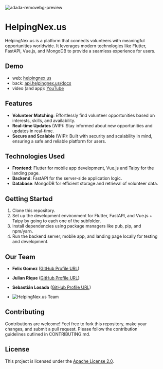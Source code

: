 ![adada-removebg-preview](https://github.com/FelixDavid12/helping-nexus/assets/34462714/c1fca406-de58-47e4-98f6-6d2ea1e3044e)
# HelpingNex.us

HelpingNex.us is a platform that connects volunteers with meaningful opportunities worldwide. It leverages modern technologies like Flutter, FastAPI, Vue.js, and MongoDB to provide a seamless experience for users.

## Demo
- web: [helpingnex.us](https://helpingnex.us/)
- back: [api.helpingnex.us/docs](https://api.helpingnex.us/docs)
- video (and app): [YouTube]()

## Features

- **Volunteer Matching**: Effortlessly find volunteer opportunities based on interests, skills, and availability.
- **Real-time Updates** (WIP): Stay informed about new opportunities and updates in real-time.
- **Secure and Scalable** (WIP): Built with security and scalability in mind, ensuring a safe and reliable platform for users.

## Technologies Used

- **Frontend**: Flutter for mobile app development, Vue.js and Taipy for the landing page.
- **Backend**: FastAPI for the server-side application logic.
- **Database**: MongoDB for efficient storage and retrieval of volunteer data.

## Getting Started

1. Clone this repository.
2. Set up the development environment for Flutter, FastAPI, and Vue.js + Taipy by going to each one of the subfolder.
3. Install dependencies using package managers like pub, pip, and npm/yarn.
4. Run the backend server, mobile app, and landing page locally for testing and development.

## Our Team

* **Felix Gomez** ([GitHub Profile URL](https://github.com/FelixDavid12))
* **Julian Rique** ([GitHub Profile URL](https://github.com/julianrique))
* **Sebastián Losada** ([GitHub Profile URL](https://github.com/Sebastian1808))

* ![HelpingNex.us Team](https://firebasestorage.googleapis.com/v0/b/helping-nexus.appspot.com/o/assets%2Fteam.jpg?alt=media)


## Contributing

Contributions are welcome! Feel free to fork this repository, make your changes, and submit a pull request. Please follow the contribution guidelines outlined in CONTRIBUTING.md.

## License

This project is licensed under the [Apache License 2.0](https://github.com/FelixDavid12/helping-nexus/blob/main/LICENSE).
